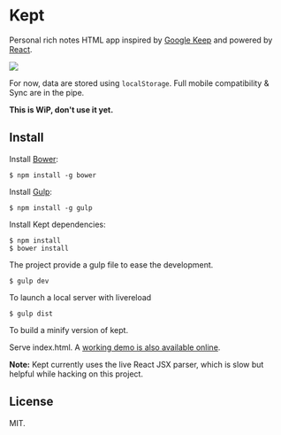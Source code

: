 Kept
====

Personal rich notes HTML app inspired by [Google Keep](https://keep.google.com/)
and powered by [React](http://facebook.github.io/react/).

![](http://cl.ly/image/0S2K1D41441M/Screen%20Shot%202014-05-27%20at%2020.36.13.png)

For now, data are stored using `localStorage`. Full mobile compatibility & Sync
are in the pipe.

**This is WiP, don't use it yet.**

Install
-------

Install [Bower](http://bower.io/):

    $ npm install -g bower

Install [Gulp](http://gulpjs.com/):

    $ npm install -g gulp

Install Kept dependencies:

    $ npm install
    $ bower install

The project provide a gulp file to ease the development.

    $ gulp dev
To launch a local server with livereload

    $ gulp dist

To build a minify version of kept.

Serve index.html. A [working demo is also available online](http://n1k0.github.io/kept/).

**Note:** Kept currently uses the live React JSX parser, which is slow but helpful
while hacking on this project.

License
-------

MIT.
